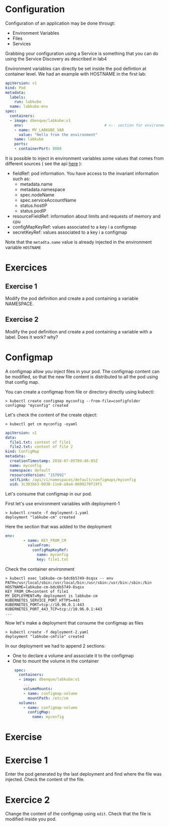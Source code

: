 # Configuration

Configuration of an application may be done througt:
- Environment Variables
- Files
- Services

Grabbing your configuration using a Service is something that you can do using the Service Discovery as described in lab4

Environment variables can directly be set inside the pod defintion at container level. We had an example with HOSTNAME in the first lab:

```yaml
apiVersion: v1
kind: Pod
metadata:
  labels:
    run: labkube
  name: labkube-env
spec:
  containers:
  - image: dbenque/labkube:v1
    env:                                    # <-- section for environment variables
    - name: MY_LABKUBE_VAR
      value: "Hello from the environment"
    name: labkube
    ports:
    - containerPort: 8080
```

It is possible to inject in environment variables some values that comes from different sources ( see the api [here](https://kubernetes.io/docs/reference/generated/kubernetes-api/v1.11/#envvarsource-v1-core) ):
- fieldRef: pod information. You have access to the invariant information such as:
  - metadata.name
  - metadata.namespace
  - spec.nodeName
  - spec.serviceAccountName
  - status.hostIP
  - status.podIP
- resourceFieldRef: information about limits and requests of memory and cpu
- configMapKeyRef: values associated to a key i a configmap
- secretKeyRef: values associated to a key i a configmap

Note that the `metadta.name` value is already injected in the environment variable `HOSTNAME`

# Exercices

## Exercise 1

Modify the pod definition and create a pod containing a variable NAMESPACE.

## Exercise 2

Modify the pod definition and create a pod containing a variable with a label. Does it work? why?

# Configmap

A configmap allow you inject files in your pod. The configmap content can be modified, so that the new file content is distributed to all the pod using that config map.

You can create a configmap from file or directory directly using kubectl:

```shell
> kubectl create configmap myconfig --from-file=configfolder
configmap "myconfig" created
```

Let's check the content of the create object:

```shell
> kubectl get cm myconfig -oyaml
```

```yaml
apiVersion: v1
data:
  file1.txt: content of file1
  file2.txt: content of file 2
kind: ConfigMap
metadata:
  creationTimestamp: 2018-07-05T09:46:05Z
  name: myconfig
  namespace: default
  resourceVersion: "157692"
  selfLink: /api/v1/namespaces/default/configmaps/myconfig
  uid: 3c303bb3-8038-11e8-a9a4-0800270f19f1
```

Let's consume that configmap in our pod. 

First let's use environment variables with deployment-1

```shell
> kubectl create -f deployment-1.yaml
deployment "labkube-cm" created
```

Here the section that was added to the deployment

```yaml
env:
        - name: KEY_FROM_CM
          valueFrom:
            configMapKeyRef:
              name: myconfig
              key: file1.txt
```

Check the container environment

```shell
> kubectl exec labkube-cm-bdc6b5749-8sqsx -- env
PATH=/usr/local/sbin:/usr/local/bin:/usr/sbin:/usr/bin:/sbin:/bin
HOSTNAME=labkube-cm-bdc6b5749-8sqsx
KEY_FROM_CM=content of file1
MY_DEPLOYMENT=My deployment is labkube-cm
KUBERNETES_SERVICE_PORT_HTTPS=443
KUBERNETES_PORT=tcp://10.96.0.1:443
KUBERNETES_PORT_443_TCP=tcp://10.96.0.1:443
...
```

Now let's make a deployment that consume the configmap as files

```shell
> kubectl create -f deployment-2.yaml 
deployment "labkube-cmfile" created
```

In our deployment we had to append 2 sections:
- One to declare a volume and associate it to the configmap
- One to mount the volume in the container

```yaml
    spec:
      containers:
      - image: dbenque/labkube:v1
        ...
        volumeMounts:
        - name: configmap-volume
          mountPath: /etc/cm
      volumes:
        - name: configmap-volume
          configMap:
            name: myconfig
```

# Exercise

# Exercise 1
Enter the pod generated by the last deployment and find where the file was injected. Check the content of the file.

# Exercice 2
Change the content of the configmap using `edit`. Check that the file is modified inside you pod.